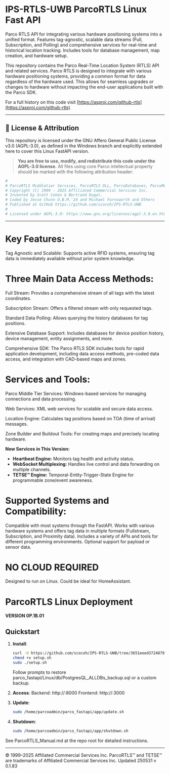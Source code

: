 # IPS-RTLS-UWB ParcoRTLS Linux Fast API

Parco RTLS API for integrating various hardware positioning systems into a unified format. Features tag-agnostic, scalable data streams (Full, Subscription, and Polling) and comprehensive services for real-time and historical location tracking. Includes tools for database management, map creation, and hardware setup.

This repository contains the Parco Real-Time Location System (RTLS) API and related services. Parco RTLS is designed to integrate with various hardware positioning systems, providing a common format for data regardless of the hardware used. This allows for seamless upgrades or changes to hardware without impacting the end-user applications built with the Parco SDK.

For a full history on this code visit [https://asproj.com/github-rtls](https://asproj.com/github-rtls)

---

## 🔐 License & Attribution

This repository is licensed under the GNU Affero General Public License v3.0 (AGPL-3.0), as defined in the Windows branch and explicitly extended here to cover this Linux FastAPI version.

> **You are free to use, modify, and redistribute this code under the AGPL-3.0 license.**
> All files using core Parco intellectual property should be marked with the following attribution header:

```python
#
# ParcoRTLS Middletier Services, ParcoRTLS DLL, ParcoDatabases, ParcoMessaging, and other code
# Copyright (C) 1999 - 2025 Affiliated Commercial Services Inc.
# Invented by Scott Cohen & Bertrand Dugal.
# Coded by Jesse Chunn O.B.M.'24 and Michael Farnsworth and Others
# Published at GitHub https://github.com/scocoh/IPS-RTLS-UWB
#
# Licensed under AGPL-3.0: https://www.gnu.org/licenses/agpl-3.0.en.html
```

---

# Key Features:

Tag Agnostic and Scalable: Supports active RFID systems, ensuring tag data is immediately available without prior system knowledge.

# Three Main Data Access Methods:

Full Stream: Provides a comprehensive stream of all tags with the latest coordinates.

Subscription Stream: Offers a filtered stream with only requested tags.

Standard Data Polling: Allows querying the history databases for tag positions.

Extensive Database Support: Includes databases for device position history, device management, entity assignments, and more.

Comprehensive SDK: The Parco RTLS SDK includes tools for rapid application development, including data access methods, pre-coded data access, and integration with CAD-based maps and zones.

# Services and Tools:

Parco Middle Tier Services: Windows-based services for managing connections and data processing.

Web Services: XML web services for scalable and secure data access.

Location Engine: Calculates tag positions based on TOA (time of arrival) messages.

Zone Builder and Buildout Tools: For creating maps and precisely locating hardware.

**New Services in This Version:**

* **Heartbeat Engine:** Monitors tag health and activity status.
* **WebSocket Multiplexing:** Handles live control and data forwarding on multiple channels.
* **TETSE™ Engine:** Temporal-Entity-Trigger-State Engine for programmable zone/event awareness.

# Supported Systems and Compatibility:

Compatible with most systems through the FastAPI.
Works with various hardware systems and offers tag data in multiple formats (Fullstream, Subscription, and Proximity data).
Includes a variety of APIs and tools for different programming environments.
Optional support for payload or sensor data.

# NO CLOUD REQUIRED

Designed to run on Linux.  Could be ideal for HomeAssistant.

# ParcoRTLS Linux Deployment

**VERSION 0P.1B.01**

## Quickstart

1. **Install**:

   ```bash
   curl -O https://github.com/scocoh/IPS-RTLS-UWB/tree/3651eeed37248791fdca68606d436201ba2984dc/Linux/scripts/setup.sh
   chmod +x setup.sh
   sudo ./setup.sh
   ```

   Follow prompts to restore parco\_fastapi/Linux/db/PostgresQL\_ALLDBs\_backup.sql or a custom backup.

2. **Access**:
   Backend: http\://<server-ip>:8000
   Frontend: http\://<server-ip>:3000

3. **Update**:

   ```bash
   sudo /home/parcoadmin/parco_fastapi/app/update.sh
   ```

4. **Shutdown**:

   ```bash
   sudo /home/parcoadmin/parco_fastapi/app/shutdown.sh
   ```

See ParcoRTLS\_Manual.md at the repo root for detailed instructions.

---

© 1999–2025 Affiliated Commercial Services Inc.
ParcoRTLS™ and TETSE™ are trademarks of Affiliated Commercial Services Inc.
Updated 250531 v 0.1.83
